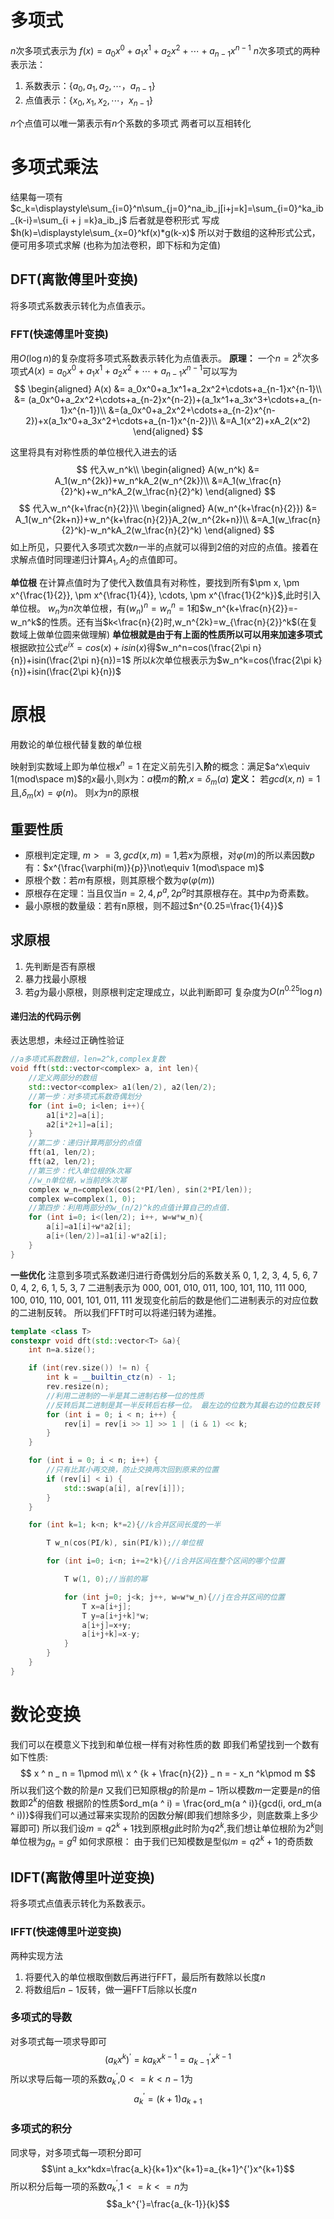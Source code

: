 # 多项式
$n$次多项式表示为 $f(x)=a_0x^0+a_1x^1+a_2x^2+\cdots+a_{n-1}x^{n-1}$
$n$次多项式的两种表示法：
1. 系数表示：{$a_0, a_1, a_2, \cdots， a_{n-1}$}
2. 点值表示：{$x_0, x_1, x_2, \cdots， x_{n-1}$}

$n$个点值可以唯一第表示有$n$个系数的多项式
两者可以互相转化

# 多项式乘法
结果每一项有$c_k=\displaystyle\sum_{i=0}^n\sum_{j=0}^na_ib_j[i+j=k]=\sum_{i=0}^ka_ib_{k-i}=\sum_{i + j =k}a_ib_j$
后者就是卷积形式
写成$h(k)=\displaystyle\sum_{x=0}^kf(x)*g(k-x)$
所以对于数组的这种形式公式，便可用多项式求解
(也称为加法卷积，即下标和为定值)

## DFT(离散傅里叶变换)
将多项式系数表示转化为点值表示。
### FFT(快速傅里叶变换)
用$O(\log n)$的复杂度将多项式系数表示转化为点值表示。
**原理：**
一个$n=2^k$次多项式$A(x)=a_0x^0+a_1x^1+a_2x^2+\cdots+a_{n-1}x^{n-1}$可以写为
$$
\begin{aligned}
    A(x) &= a_0x^0+a_1x^1+a_2x^2+\cdots+a_{n-1}x^{n-1}\\
    &= (a_0x^0+a_2x^2+\cdots+a_{n-2}x^{n-2})+(a_1x^1+a_3x^3+\cdots+a_{n-1}x^{n-1})\\
    &=(a_0x^0+a_2x^2+\cdots+a_{n-2}x^{n-2})+x(a_1x^0+a_3x^2+\cdots+a_{n-1}x^{n-2})\\
    &=A_1(x^2)+xA_2(x^2)
\end{aligned}
$$

这里将具有对称性质的单位根代入进去的话
$$
代入w_n^k\\
\begin{aligned}
    A(w_n^k) &= A_1(w_n^{2k})+w_n^kA_2(w_n^{2k})\\
    &=A_1(w_\frac{n}{2}^k)+w_n^kA_2(w_\frac{n}{2}^k)
\end{aligned}
$$
$$
代入w_n^{k+\frac{n}{2}}\\
\begin{aligned}
    A(w_n^{k+\frac{n}{2}}) &= A_1(w_n^{2k+n})+w_n^{k+\frac{n}{2}}A_2(w_n^{2k+n})\\
    &=A_1(w_\frac{n}{2}^k)-w_n^kA_2(w_\frac{n}{2}^k)
\end{aligned}
$$
如上所见，只要代入多项式次数$n$一半的点就可以得到2倍的对应的点值。接着在求解点值时同理递归计算$A_1,A_2$的点值即可。

**单位根**
在计算点值时为了使代入数值具有对称性，要找到所有$\pm x, \pm x^{\frac{1}{2}}, \pm x^{\frac{1}{4}}, \cdots, \pm x^{\frac{1}{2^k}}$,此时引入单位根。
$w_n$为$n$次单位根，有$(w_n)^n=w_n^n=1$和$w_n^{k+\frac{n}{2}}=-w_n^k$的性质。还有当$k<\frac{n}{2}时,w_n^{2k}=w_{\frac{n}{2}}^k$(在复数域上做单位圆来做理解)
**单位根就是由于有上面的性质所以可以用来加速多项式**
根据欧拉公式$e^{ix}=cos(x)+isin(x)$得$w_n^n=cos(\frac{2\pi n}{n})+isin(\frac{2\pi n}{n})=1$
所以$k$次单位根表示为$w_n^k=cos(\frac{2\pi k}{n})+isin(\frac{2\pi k}{n})$ 

# 原根
用数论的单位根代替复数的单位根

映射到实数域上即为单位根$x^n=1$
在定义前先引入**阶**的概念：满足$a^x\equiv 1(mod\space m)$的$x$最小,则$x$为：$a$模$m$的**阶**,$x=\delta_m(a)$
**定义：** 若$gcd(x, n)=1$且,$\delta_m(x)=\varphi(n)$。
则$x$为$n$的原根

## 重要性质
+ 原根判定定理, $m>=3, gcd(x, m)=1$,若$x$为原根，对$\varphi(m)$的所以素因数$p$有：$x^{\frac{\varphi(m)}{p}}\not\equiv 1(mod\space m)$
+ 原根个数：若$m$有原根，则其原根个数为$\varphi(\varphi(m))$
+ 原根存在定理：当且仅当$n=2, 4, p^a, 2p^a$时其原根存在。其中$p$为奇素数。
+ 最小原根的数量级：若有n原根，则不超过$n^{0.25=\frac{1}{4}}$

## 求原根
1. 先判断是否有原根
2. 暴力找最小原根
3. 若$g$为最小原根，则原根判定定理成立，以此判断即可
复杂度为$O(n^{0.25}\log n)$

#### 递归法的代码示例
表达思想，未经过正确性验证
```C++
//a多项式系数数组，len=2^k,complex复数
void fft(std::vector<complex> a, int len){
    //定义两部分的数组
    std::vector<complex> a1(len/2), a2(len/2);
    //第一步：对多项式系数奇偶划分
    for (int i=0; i<len; i++){
        a1[i*2]=a[i];
        a2[i*2+1]=a[i];
    }
    //第二步：递归计算两部分的点值
    fft(a1, len/2);
    fft(a2, len/2);
    //第三步：代入单位根的k次幂
    //w_n单位根，w当前的k次幂
    complex w_n=complex(cos(2*PI/len), sin(2*PI/len));
    complex w=complex(1, 0);
    //第四步：利用两部分的w_(n/2)^k的点值计算自己的点值.
    for (int i=0; i<(len/2); i++, w=w*w_n){
        a[i]=a1[i]+w*a2[i];
        a[i+(len/2)]=a1[i]-w*a2[i];
    }
}
```
**一些优化**
注意到多项式系数递归进行奇偶划分后的系数关系
0, 1, 2, 3, 4, 5, 6, 7
0, 4, 2, 6, 1, 5, 3, 7
二进制表示为
000, 001, 010, 011, 100, 101, 110, 111
000, 100, 010, 110, 001, 101, 011, 111
发现变化前后的数是他们二进制表示的对应位数的二进制反转。
所以我们FFT时可以将递归转为递推。

```C++
template <class T>
constexpr void dft(std::vector<T> &a){
    int n=a.size();

    if (int(rev.size()) != n) {
        int k = __builtin_ctz(n) - 1;
        rev.resize(n);
        //利用二进制的一半是其二进制右移一位的性质
        //反转后其二进制是其一半反转后右移一位。 最左边的位数为其最右边的位数反转
        for (int i = 0; i < n; i++) {
            rev[i] = rev[i >> 1] >> 1 | (i & 1) << k;
        }
    }

    for (int i = 0; i < n; i++) {
        //只有比其小再交换，防止交换两次回到原来的位置
        if (rev[i] < i) {
            std::swap(a[i], a[rev[i]]);
        }
    }

    for (int k=1; k<n; k*=2){//k合并区间长度的一半

        T w_n(cos(PI/k), sin(PI/k));//单位根

        for (int i=0; i<n; i+=2*k){//i合并区间在整个区间的哪个位置

            T w(1, 0);//当前的幂

            for (int j=0; j<k; j++, w=w*w_n){//j在合并区间的位置
                T x=a[i+j];
                T y=a[i+j+k]*w;
                a[i+j]=x+y;
                a[i+j+k]=x-y;
            }
        }
    }
}
```
# 数论变换
我们可以在模意义下找到和单位根一样有对称性质的数
即我们希望找到一个数有如下性质:
$$
x ^ n _ n = 1\pmod m\\
x ^ {k + \frac{n}{2}} _ n = - x_n ^k\pmod m
$$
所以我们这个数的阶是$n$
又我们已知原根$g$的阶是$m - 1$所以模数$m$一定要是$n$的倍数即$2 ^ k$的倍数
根据阶的性质$ord_m(a ^ i) = \frac{ord_m(a ^ i)}{gcd(i, ord_m(a ^ i))}$得我们可以通过幂来实现阶的因数分解(即我们想除多少，则底数乘上多少幂即可)
所以我们设$m=q2^k + 1$找到原根$g$此时阶为$q2^k$,我们想让单位根阶为$2 ^ k$则单位根为$g_n = g^q$
如何求原根：
由于我们已知模数是型似$m=q2^k + 1$的奇质数


## IDFT(离散傅里叶逆变换)
将多项式点值表示转化为系数表示。
### IFFT(快速傅里叶逆变换)
两种实现方法
1. 将要代入的单位根取倒数后再进行FFT，最后所有数除以长度$n$
2. 将数组后$n-1$反转，做一遍FFT后除以长度$n$


### 多项式的导数
对多项式每一项求导即可
$$(a_kx^k)^{'}=ka_kx^{k-1}=a_{k-1}^{'}x^{k-1}$$
所以求导后每一项的系数$a_k^{'}$,$0<=k<n-1$为
$$a_k^{'}=(k+1)a_{k+1}$$
### 多项式的积分
同求导，对多项式每一项积分即可
$$\int a_kx^kdx=\frac{a_k}{k+1}x^{k+1}=a_{k+1}^{'}x^{k+1}$$
所以积分后每一项的系数$a_k^{'}$,$1<=k<=n$为
$$a_k^{'}=\frac{a_{k-1}}{k}$$


